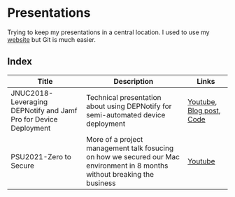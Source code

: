 # Presentations

Trying to keep my presentations in a central location. I used to use my [website](https://yearofthegeek.net) but Git is much easier.

## Index

| Title | Description | Links |
| --- | --- | --- |
| JNUC2018-Leveraging DEPNotify and Jamf Pro for Device Deployment | Technical presentation about using DEPNotify for semi-automated device deployment | [Youtube](https://www.youtube.com/watch?v=A_VAD0zYq3A&feature=emb_title), [Blog post](https://yearofthegeek.net/2018/05/updating-our-depnotify-process/), [Code](https://github.com/jmahlman/DEPNotify-automated) |
| PSU2021-Zero to Secure | More of a project management talk fosucing on how we secured our Mac environment in 8 months without breaking the business | [Youtube](https://www.youtube.com/watch?v=R106eUVzPR4) |
